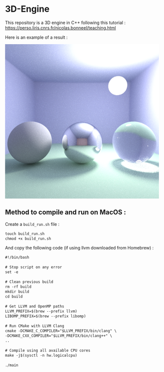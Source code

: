 # 3D-Engine

This repository is a 3D engine in C++ following this tutorial :
https://perso.liris.cnrs.fr/nicolas.bonneel/teaching.html


Here is an example of a result :

![img.png](img.png)

## Method to compile and run on MacOS :

Create a `build_run.sh` file :

    touch build_run.sh
    chmod +x build_run.sh


And copy the following code (if using llvm downloaded from Homebrew) :

    #!/bin/bash
    
    # Stop script on any error
    set -e
    
    # Clean previous build
    rm -rf build
    mkdir build
    cd build
    
    # Get LLVM and OpenMP paths
    LLVM_PREFIX=$(brew --prefix llvm)
    LIBOMP_PREFIX=$(brew --prefix libomp)
    
    # Run CMake with LLVM Clang
    cmake -DCMAKE_C_COMPILER="$LLVM_PREFIX/bin/clang" \
    -DCMAKE_CXX_COMPILER="$LLVM_PREFIX/bin/clang++" \
    ..
    
    # Compile using all available CPU cores
    make -j$(sysctl -n hw.logicalcpu)
    
    ./main
